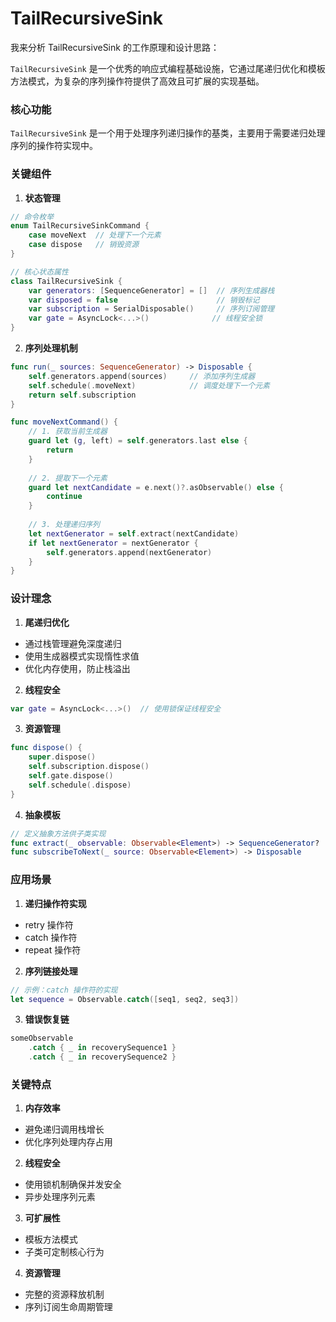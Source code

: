 #  TailRecursiveSink

我来分析 TailRecursiveSink 的工作原理和设计思路：

`TailRecursiveSink` 是一个优秀的响应式编程基础设施，它通过尾递归优化和模板方法模式，为复杂的序列操作符提供了高效且可扩展的实现基础。

### 核心功能

`TailRecursiveSink` 是一个用于处理序列递归操作的基类，主要用于需要递归处理序列的操作符实现中。

### 关键组件

1. **状态管理**
```swift
// 命令枚举
enum TailRecursiveSinkCommand {
    case moveNext  // 处理下一个元素
    case dispose   // 销毁资源
}

// 核心状态属性
class TailRecursiveSink {
    var generators: [SequenceGenerator] = []  // 序列生成器栈
    var disposed = false                      // 销毁标记
    var subscription = SerialDisposable()     // 序列订阅管理
    var gate = AsyncLock<...>()              // 线程安全锁
}
```

2. **序列处理机制**
```swift
func run(_ sources: SequenceGenerator) -> Disposable {
    self.generators.append(sources)     // 添加序列生成器
    self.schedule(.moveNext)            // 调度处理下一个元素
    return self.subscription
}

func moveNextCommand() {
    // 1. 获取当前生成器
    guard let (g, left) = self.generators.last else { 
        return 
    }
    
    // 2. 提取下一个元素
    guard let nextCandidate = e.next()?.asObservable() else {
        continue
    }
    
    // 3. 处理递归序列
    let nextGenerator = self.extract(nextCandidate)
    if let nextGenerator = nextGenerator {
        self.generators.append(nextGenerator)
    }
}
```

### 设计理念

1. **尾递归优化**
- 通过栈管理避免深度递归
- 使用生成器模式实现惰性求值
- 优化内存使用，防止栈溢出

2. **线程安全**
```swift 
var gate = AsyncLock<...>()  // 使用锁保证线程安全
```

3. **资源管理**
```swift
func dispose() {
    super.dispose()
    self.subscription.dispose()
    self.gate.dispose()
    self.schedule(.dispose)
}
```

4. **抽象模板**
```swift
// 定义抽象方法供子类实现
func extract(_ observable: Observable<Element>) -> SequenceGenerator?
func subscribeToNext(_ source: Observable<Element>) -> Disposable
```

### 应用场景

1. **递归操作符实现**
- retry 操作符
- catch 操作符
- repeat 操作符

2. **序列链接处理**
```swift
// 示例：catch 操作符的实现
let sequence = Observable.catch([seq1, seq2, seq3])
```

3. **错误恢复链**
```swift
someObservable
    .catch { _ in recoverySequence1 }
    .catch { _ in recoverySequence2 }
```

### 关键特点

1. **内存效率**
- 避免递归调用栈增长
- 优化序列处理内存占用

2. **线程安全**
- 使用锁机制确保并发安全
- 异步处理序列元素

3. **可扩展性**
- 模板方法模式
- 子类可定制核心行为

4. **资源管理**
- 完整的资源释放机制
- 序列订阅生命周期管理
